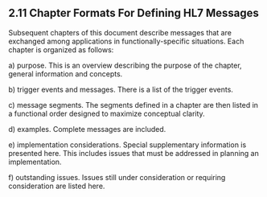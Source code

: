 ## 2.11 Chapter Formats For Defining HL7 Messages

Subsequent chapters of this document describe messages that are exchanged among applications in functionally-specific situations. Each chapter is organized as follows:

a) purpose. This is an overview describing the purpose of the chapter, general information and concepts.

b) trigger events and messages. There is a list of the trigger events.

c) message segments. The segments defined in a chapter are then listed in a functional order designed to maximize conceptual clarity.

d) examples. Complete messages are included.

e) implementation considerations. Special supplementary information is presented here. This includes issues that must be addressed in planning an implementation.

f) outstanding issues. Issues still under consideration or requiring consideration are listed here.

